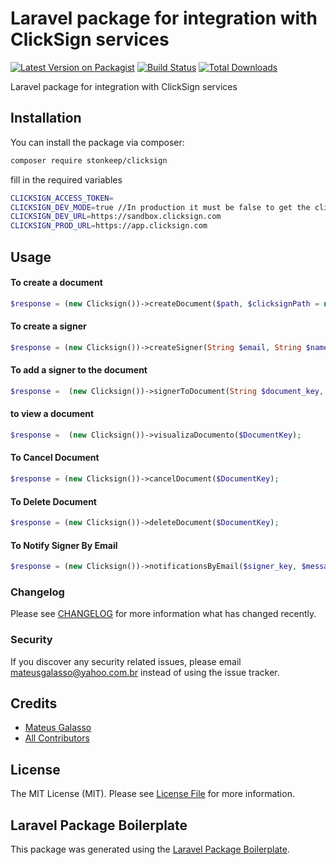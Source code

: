 # Laravel package for integration with ClickSign services

[![Latest Version on Packagist](https://img.shields.io/packagist/v/stonkeep/clicksign.svg?style=flat-square)](https://packagist.org/packages/stonkeep/clicksign)
[![Build Status](https://img.shields.io/travis/stonkeep/clicksign/master.svg?style=flat-square)](https://travis-ci.org/stonkeep/clicksign)
[![Total Downloads](https://img.shields.io/packagist/dt/stonkeep/clicksign.svg?style=flat-square)](https://packagist.org/packages/stonkeep/clicksign)

Laravel package for integration with ClickSign services

## Installation

You can install the package via composer:

```bash
composer require stonkeep/clicksign
```

fill in the required variables
```bash
CLICKSIGN_ACCESS_TOKEN=
CLICKSIGN_DEV_MODE=true //In production it must be false to get the clicksign production path
CLICKSIGN_DEV_URL=https://sandbox.clicksign.com
CLICKSIGN_PROD_URL=https://app.clicksign.com
```

## Usage

#### To create a document
``` php
$response = (new Clicksign())->createDocument($path, $clicksignPath = null, $mimetype = 'application/pdf', $deadline = null, $autoClose = true, $locale = 'pt-BR', $sequence_enabled = false);
```

#### To create a signer
``` php
$response = (new Clicksign())->createSigner(String $email, String $name, $phoneNumber = null, $documentation = false, $birthday = null, $has_documentation = false);
```

#### To add a signer to the document
``` php
$response =  (new Clicksign())->signerToDocument(String $document_key, $signer_key, $sign_as = 'approve', $message = null);
```
#### to view a document
``` php
$response =  (new Clicksign())->visualizaDocumento($DocumentKey);
```
#### To Cancel Document
``` php
$response = (new Clicksign())->cancelDocument($DocumentKey);
```
#### To Delete Document
``` php
$response = (new Clicksign())->deleteDocument($DocumentKey);
```
#### To Notify Signer By Email
``` php
$response = (new Clicksign())->notificationsByEmail($signer_key, $message = null);
```


### Changelog

Please see [CHANGELOG](CHANGELOG.md) for more information what has changed recently.

### Security

If you discover any security related issues, please email mateusgalasso@yahoo.com.br instead of using the issue tracker.

## Credits

- [Mateus Galasso](https://github.com/stonkeep)
- [All Contributors](../../contributors)

## License

The MIT License (MIT). Please see [License File](LICENSE.md) for more information.

## Laravel Package Boilerplate

This package was generated using the [Laravel Package Boilerplate](https://laravelpackageboilerplate.com).
